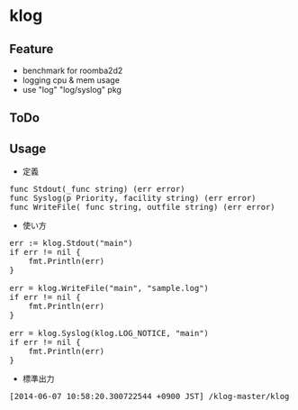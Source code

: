 klog
============

## Feature
- benchmark for roomba2d2
- logging cpu & mem usage
- use "log" "log/syslog" pkg 

## ToDo

## Usage
- 定義

<pre>
func Stdout(_func string) (err error) 
func Syslog(p Priority, facility string) (err error) 
func WriteFile(_func string, outfile string) (err error) 
</pre>

- 使い方

<pre>
err := klog.Stdout("main")
if err != nil {
	fmt.Println(err)
}

err = klog.WriteFile("main", "sample.log")
if err != nil {
	fmt.Println(err)
}

err = klog.Syslog(klog.LOG_NOTICE, "main")
if err != nil {
	fmt.Println(err)
}
</pre>

- 標準出力

<pre>
[2014-06-07 10:58:20.300722544 +0900 JST] /klog-master/klog_example.go(line14) {"func" : "main" ,"mem_used" : 379220, "mem_free" : 480440, "cpu_used" : 2}
</pre>

